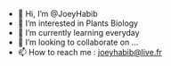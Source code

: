 - 👋 Hi, I’m @JoeyHabib
- 👀 I’m interested in Plants Biology
- 🌱 I’m currently learning everyday
- 💞️ I’m looking to collaborate on ...
- 📫 How to reach me : joeyhabib@live.fr

<!---
JoeyHabib/JoeyHabib is a ✨ special ✨ repository because its `README.md` (this file) appears on your GitHub profile.
You can click the Preview link to take a look at your changes.
--->
